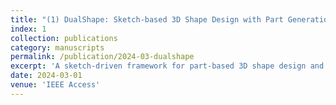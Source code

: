 ```yaml
---
title: "(1) DualShape: Sketch-based 3D Shape Design with Part Generation and Retrieval"
index: 1
collection: publications
category: manuscripts
permalink: /publication/2024-03-dualshape
excerpt: 'A sketch-driven framework for part-based 3D shape design and retrieval.'
date: 2024-03-01
venue: 'IEEE Access'
---
```

